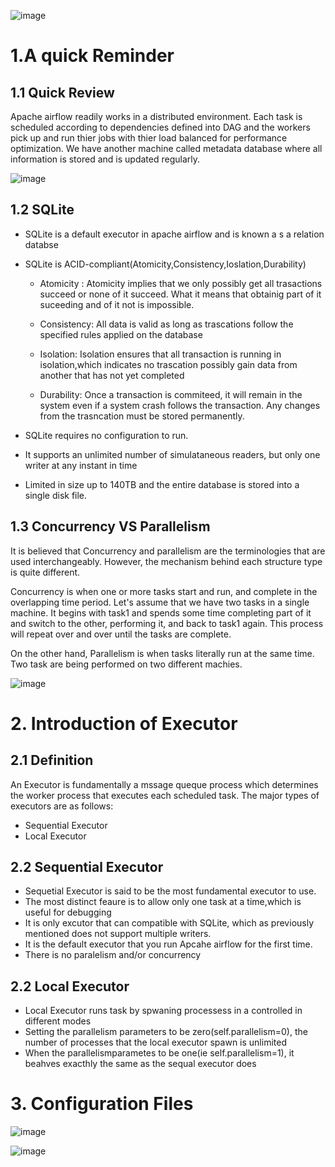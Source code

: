 ![image](https://user-images.githubusercontent.com/53164959/99251405-a3785880-2850-11eb-8343-9739679ce315.png)

# 1.A quick Reminder
## 1.1 Quick Review

Apache airflow readily works in a distributed environment. Each task is scheduled according to dependencies defined into DAG and the workers pick up and run thier jobs with thier load balanced for performance optimization. We have another machine called metadata database where all information is stored and is updated regularly.  

![image](https://user-images.githubusercontent.com/53164959/101675835-a9eba000-3a9d-11eb-99b1-7becd100f4d2.png)

## 1.2 SQLite 

- SQLite is a default executor in apache airflow and is known a s a relation databse

- SQLite is ACID-compliant(Atomicity,Consistency,Ioslation,Durability)   
  - Atomicity : 
    Atomicity implies that we only possibly get all trasactions succeed or none of it succeed. What it means that obtainig part of it suceeding and of it not is impossible.
  
  - Consistency:
   All data is valid as long as trascations follow the specified rules applied on the database
   
   - Isolation:
   Isolation ensures that all transaction is running in isolation,which indicates no trascation possibly gain data from another that has not yet completed
   
   - Durability:
   Once a transaction is commiteed, it will remain in the system even if a system crash follows the transaction. Any changes from the trasncation must be stored permanently. 
   
- SQLite requires no configuration to run. 

- It supports an unlimited number of simulataneous readers, but only one writer at any instant in time

- Limited in size up to 140TB and the entire database is stored into a single disk file. 


## 1.3 Concurrency VS Parallelism

It is believed that Concurrency and parallelism are the terminologies that are used interchangeably. However, the mechanism behind each structure type is quite different.

Concurrency is when one or more tasks start and run, and complete in the overlapping time period. Let's assume that we have two tasks in a single machine. It begins with task1 and spends some time completing part of it and switch to the other, performing it, and back to task1 again. This process will repeat over and over until the tasks are complete. 

On the other hand, Parallelism is when tasks literally run at the same time.
Two task are being performed on two different machies. 

![image](https://user-images.githubusercontent.com/53164959/101834063-2e612000-3b7d-11eb-9b0b-e637c2ff3122.png)


# 2. Introduction of Executor

## 2.1 Definition

An Executor is fundamentally a mssage queque process which determines the worker process that executes each scheduled task.
The major types of executors are as follows:
 - Sequential Executor
 - Local Executor
 
## 2.2  Sequential Executor 

- Sequetial Executor is said to be the most fundamental executor to use. 
- The most distinct feaure is to allow only one task at a time,which is useful for debugging
- It is only excutor that can compatible with SQLite, which as previously mentioned does not support multiple writers.
- It is the default executor that you run Apcahe airflow for the first time.
- There is no paralelism and/or concurrency 


## 2.2 Local Executor 

- Local Executor runs task by spwaning processess in a controlled in different modes
- Setting the parallelism parameters to be zero(self.parallelism=0), the number of processes that the local executor spawn is unlimited 
- When the parallelismparametes to be one(ie self.parallelism=1), it beahves exacthly the same as the sequal executor does




# 3. Configuration Files

![image](https://user-images.githubusercontent.com/53164959/101833187-f0afc780-3b7b-11eb-9529-2f6b569aed96.png)


![image](https://user-images.githubusercontent.com/53164959/101834160-52246600-3b7d-11eb-98fb-9668adcb10fc.png)



